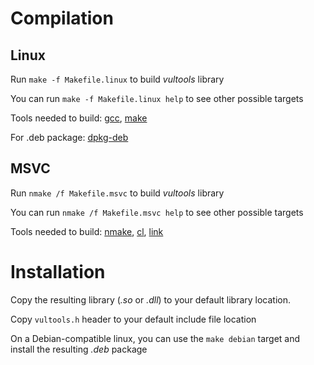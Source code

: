 # Compilation

## Linux

Run `make -f Makefile.linux` to build *vultools* library

You can run `make -f Makefile.linux help` to see other possible targets 

Tools needed to build:
[gcc](https://gcc.gnu.org/),
[make](https://www.geeksforgeeks.org/linux-make-command/)

For .deb package: 
[dpkg-deb](https://man7.org/linux/man-pages/man1/dpkg-deb.1.html)

## MSVC

Run `nmake /f Makefile.msvc` to build *vultools* library

You can run `nmake /f Makefile.msvc help` to see other possible targets

Tools needed to build: 
[nmake](https://learn.microsoft.com/en-us/cpp/build/reference/nmake-reference?view=msvc-170),
[cl](https://learn.microsoft.com/en-us/cpp/build/reference/compiler-options?view=msvc-170),
[link](https://learn.microsoft.com/en-us/cpp/build/reference/linker-options?view=msvc-170)

# Installation

Copy the resulting library (*.so* or *.dll*) to your default library location.

Copy `vultools.h` header to your default include file location

On a Debian-compatible linux, you can use the `make debian` target and install the resulting *.deb* package

